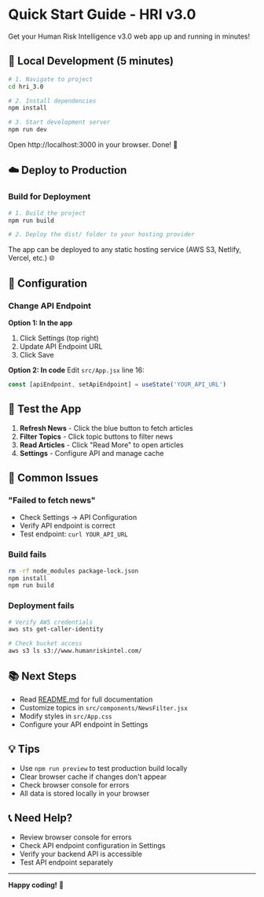 # Quick Start Guide - HRI v3.0

Get your Human Risk Intelligence v3.0 web app up and running in minutes!

## 🚀 Local Development (5 minutes)

```bash
# 1. Navigate to project
cd hri_3.0

# 2. Install dependencies
npm install

# 3. Start development server
npm run dev
```

Open http://localhost:3000 in your browser. Done! 🎉

## ☁️ Deploy to Production

### Build for Deployment

```bash
# 1. Build the project
npm run build

# 2. Deploy the dist/ folder to your hosting provider
```

The app can be deployed to any static hosting service (AWS S3, Netlify, Vercel, etc.) 🌐

## 🔧 Configuration

### Change API Endpoint

**Option 1: In the app**
1. Click Settings (top right)
2. Update API Endpoint URL
3. Click Save

**Option 2: In code**
Edit `src/App.jsx` line 16:
```javascript
const [apiEndpoint, setApiEndpoint] = useState('YOUR_API_URL')
```

## 📱 Test the App

1. **Refresh News** - Click the blue button to fetch articles
2. **Filter Topics** - Click topic buttons to filter news
3. **Read Articles** - Click "Read More" to open articles
4. **Settings** - Configure API and manage cache

## 🐛 Common Issues

### "Failed to fetch news"
- Check Settings → API Configuration
- Verify API endpoint is correct
- Test endpoint: `curl YOUR_API_URL`

### Build fails
```bash
rm -rf node_modules package-lock.json
npm install
npm run build
```

### Deployment fails
```bash
# Verify AWS credentials
aws sts get-caller-identity

# Check bucket access
aws s3 ls s3://www.humanriskintel.com/
```

## 📚 Next Steps

- Read [README.md](README.md) for full documentation
- Customize topics in `src/components/NewsFilter.jsx`
- Modify styles in `src/App.css`
- Configure your API endpoint in Settings

## 💡 Tips

- Use `npm run preview` to test production build locally
- Clear browser cache if changes don't appear
- Check browser console for errors
- All data is stored locally in your browser

## 📞 Need Help?

- Review browser console for errors
- Check API endpoint configuration in Settings
- Verify your backend API is accessible
- Test API endpoint separately

---

**Happy coding!** 🚀
